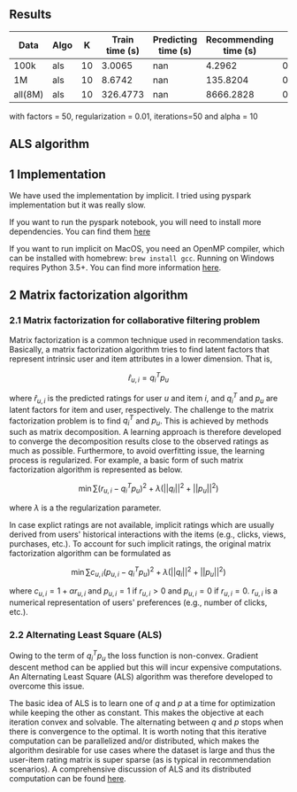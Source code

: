 ## Results 

| Data | Algo | K | Train time (s) | Predicting time (s) | Recommending time (s) | mAP | nDCG@k | Precision@k | Recall@k | RMSE | MAE | R2 | Diversity | Novelty | Catalog coverage | Distributional coverage |
|---|---|---|---|---|---|---|---|---|---|---|---|---|---|---|---|---|
| 100k | als | 10 | 3.0065 | nan | 4.2962 | 0.006227 | 0.055221 | 0.051667 | 0.015082 | nan | nan | nan | 0.854077 | 10.217964 | 0.205497 | 9.261189 |
| 1M | als | 10 | 8.6742 | nan | 135.8204 | 0.012856 | 0.038076 | 0.031262 | 0.030650 | nan | nan | nan | 0.920905 | 10.144708 | 0.234517 | 9.150357 |
| all(8M) | als | 10 | 326.4773 | nan | 8666.2828 | 0.070028 | 0.098556 | 0.024141 | 0.160735 | nan | nan | nan | 0.962114 | 10.042972 | 0.158767 | 9.149739 |

with factors = 50, regularization = 0.01, iterations=50 and alpha = 10

## ALS algorithm

## 1 Implementation

We have used the implementation by implicit. I tried using pyspark implementation but it was really slow.

If you want to run the pyspark notebook, you will need to install more dependencies. You can find them [here](https://github.com/microsoft/recommenders/blob/main/SETUP.md#dependencies-setup)

If you want to run implicit on MacOS, you need an  OpenMP compiler, which can be installed with homebrew: ```brew install gcc```. Running on Windows requires Python 3.5+. You can find more information [here](https://github.com/benfred/implicit).

## 2 Matrix factorization algorithm

### 2.1 Matrix factorization for collaborative filtering problem

Matrix factorization is a common technique used in recommendation tasks. Basically, a matrix factorization algorithm tries to find latent factors that represent intrinsic user and item attributes in a lower dimension. That is,

```math
\hat r_{u,i} = q_{i}^{T}p_{u}
```

where $`\hat r_{u,i}`$ is the predicted ratings for user $`u`$ and item $`i`$, and $`q_{i}^{T}`$ and $`p_{u}`$ are latent factors for item and user, respectively. The challenge to the matrix factorization problem is to find $`q_{i}^{T}`$ and $`p_{u}`$. This is achieved by methods such as matrix decomposition. A learning approach is therefore developed to converge the decomposition results close to the observed ratings as much as possible. Furthermore, to avoid overfitting issue, the learning process is regularized. For example, a basic form of such matrix factorization algorithm is represented as below.

```math
\min\sum(r_{u,i} - q_{i}^{T}p_{u})^2 + \lambda(||q_{i}||^2 + ||p_{u}||^2)
```

where $`\lambda`$ is a the regularization parameter. 

In case explict ratings are not available, implicit ratings which are usually derived from users' historical interactions with the items (e.g., clicks, views, purchases, etc.). To account for such implicit ratings, the original matrix factorization algorithm can be formulated as 

```math
\min\sum c_{u,i}(p_{u,i} - q_{i}^{T}p_{u})^2 + \lambda(||q_{i}||^2 + ||p_{u}||^2)
```

where $`c_{u,i}=1+\alpha r_{u,i}`$ and $`p_{u,i}=1`$ if $`r_{u,i}>0`$ and $`p_{u,i}=0`$ if $`r_{u,i}=0`$. $`r_{u,i}`$ is a numerical representation of users' preferences (e.g., number of clicks, etc.). 

### 2.2 Alternating Least Square (ALS)

Owing to the term of $`q_{i}^{T}p_{u}`$ the loss function is non-convex. Gradient descent method can be applied but this will incur expensive computations. An Alternating Least Square (ALS) algorithm was therefore developed to overcome this issue. 

The basic idea of ALS is to learn one of $`q`$ and $`p`$ at a time for optimization while keeping the other as constant. This makes the objective at each iteration convex and solvable. The alternating between $`q`$ and $`p`$ stops when there is convergence to the optimal. It is worth noting that this iterative computation can be parallelized and/or distributed, which makes the algorithm desirable for use cases where the dataset is large and thus the user-item rating matrix is super sparse (as is typical in recommendation scenarios). A comprehensive discussion of ALS and its distributed computation can be found [here](http://stanford.edu/~rezab/classes/cme323/S15/notes/lec14.pdf).